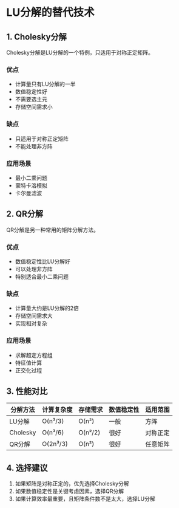 # LU分解的替代技术

## 1. Cholesky分解
Cholesky分解是LU分解的一个特例，只适用于对称正定矩阵。

### 优点
- 计算量只有LU分解的一半
- 数值稳定性好
- 不需要选主元
- 存储空间需求小

### 缺点
- 只适用于对称正定矩阵
- 不能处理非方阵

### 应用场景
- 最小二乘问题
- 蒙特卡洛模拟
- 卡尔曼滤波

## 2. QR分解
QR分解是另一种常用的矩阵分解方法。

### 优点
- 数值稳定性比LU分解好
- 可以处理非方阵
- 特别适合最小二乘问题

### 缺点
- 计算量大约是LU分解的2倍
- 存储空间需求大
- 实现相对复杂

### 应用场景
- 求解超定方程组
- 特征值计算
- 正交化过程

## 3. 性能对比
| 分解方法 | 计算复杂度 | 存储需求 | 数值稳定性 | 适用范围 |
|---------|-----------|---------|-----------|---------|
| LU分解   | O(n³/3)   | O(n²)   | 一般      | 方阵     |
| Cholesky | O(n³/6)   | O(n²/2) | 很好      | 对称正定  |
| QR分解   | O(2n³/3)  | O(n²)   | 很好      | 任意矩阵  |

## 4. 选择建议
1. 如果矩阵是对称正定的，优先选择Cholesky分解
2. 如果数值稳定性是关键考虑因素，选择QR分解
3. 如果计算效率最重要，且矩阵条件数不是太大，选择LU分解 